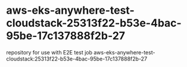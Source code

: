 # aws-eks-anywhere-test-cloudstack-25313f22-b53e-4bac-95be-17c137888f2b-27
repository for use with E2E test job aws-eks-anywhere-test-cloudstack:25313f22-b53e-4bac-95be-17c137888f2b-27
